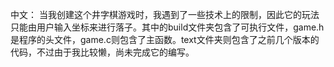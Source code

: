 中文：
当我创建这个井字棋游戏时，我遇到了一些技术上的限制，因此它的玩法只能由用户输入坐标来进行落子。其中的build文件夹包含了可执行文件，game.h是程序的头文件，game.c则包含了主函数。text文件夹则包含了之前几个版本的代码，不过由于我比较懒，尚未完成它的编写。
